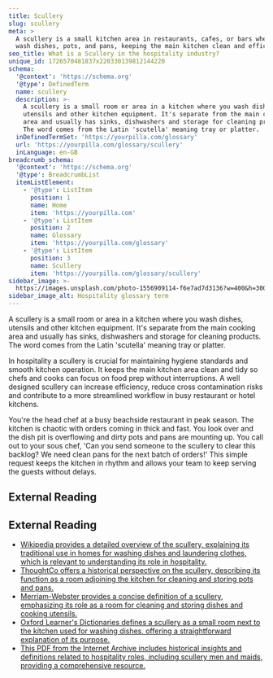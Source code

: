 ```yaml
---
title: Scullery
slug: scullery
meta: >
  A scullery is a small kitchen area in restaurants, cafes, or bars where staff
  wash dishes, pots, and pans, keeping the main kitchen clean and efficient.
seo_title: What is a Scullery in the hospitality industry?
unique_id: 1726570481837x220330139812144220
schema:
  '@context': 'https://schema.org'
  '@type': DefinedTerm
  name: scullery
  description: >-
    A scullery is a small room or area in a kitchen where you wash dishes,
    utensils and other kitchen equipment. It's separate from the main cooking
    area and usually has sinks, dishwashers and storage for cleaning products.
    The word comes from the Latin 'scutella' meaning tray or platter.
  inDefinedTermSet: 'https://yourpilla.com/glossary'
  url: 'https://yourpilla.com/glossary/scullery'
  inLanguage: en-GB
breadcrumb_schema:
  '@context': 'https://schema.org'
  '@type': BreadcrumbList
  itemListElement:
    - '@type': ListItem
      position: 1
      name: Home
      item: 'https://yourpilla.com'
    - '@type': ListItem
      position: 2
      name: Glossary
      item: 'https://yourpilla.com/glossary'
    - '@type': ListItem
      position: 3
      name: Scullery
      item: 'https://yourpilla.com/glossary/scullery'
sidebar_image: >-
  https://images.unsplash.com/photo-1556909114-f6e7ad7d3136?w=400&h=300&fit=crop&auto=format
sidebar_image_alt: Hospitality glossary term
---
```


A scullery is a small room or area in a kitchen where you wash dishes, utensils and other kitchen equipment. It's separate from the main cooking area and usually has sinks, dishwashers and storage for cleaning products. The word comes from the Latin 'scutella' meaning tray or platter.

In hospitality a scullery is crucial for maintaining hygiene standards and smooth kitchen operation. It keeps the main kitchen area clean and tidy so chefs and cooks can focus on food prep without interruptions. A well designed scullery can increase efficiency, reduce cross contamination risks and contribute to a more streamlined workflow in busy restaurant or hotel kitchens.

You're the head chef at a busy beachside restaurant in peak season. The kitchen is chaotic with orders coming in thick and fast. You look over and the dish pit is overflowing and dirty pots and pans are mounting up. You call out to your sous chef, 'Can you send someone to the scullery to clear this backlog? We need clean pans for the next batch of orders!' This simple request keeps the kitchen in rhythm and allows your team to keep serving the guests without delays.

## External Reading



## External Reading

*   [Wikipedia provides a detailed overview of the scullery, explaining its traditional use in homes for washing dishes and laundering clothes, which is relevant to understanding its role in hospitality.](https://en.wikipedia.org/wiki/Scullery)
*   [ThoughtCo offers a historical perspective on the scullery, describing its function as a room adjoining the kitchen for cleaning and storing pots and pans.](https://www.thoughtco.com/what-is-a-scullery-177326)
*   [Merriam-Webster provides a concise definition of a scullery, emphasizing its role as a room for cleaning and storing dishes and cooking utensils.](https://www.merriam-webster.com/dictionary/scullery)
*   [Oxford Learner's Dictionaries defines a scullery as a small room next to the kitchen used for washing dishes, offering a straightforward explanation of its purpose.](https://www.oxfordlearnersdictionaries.com/definition/english/scullery)
*   [This PDF from the Internet Archive includes historical insights and definitions related to hospitality roles, including scullery men and maids, providing a comprehensive resource.](https://archive.org/download/b20391523/b20391523.pdf)
